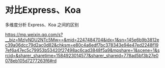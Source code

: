 # 对比Express、Koa



多维度分析 Express、Koa 之间的区别

https://mp.weixin.qq.com/s?__biz=MzIyNDU2NTc5Mw==&mid=2247484704&idx=1&sn=145e6b9b3812ec39a06dcc79d2ac0d82&chksm=e80c4a6edf7bc378343e94e47ed2248f197ef6a47ec5c79953b53420f27498ac6cad3848f5a9&mpshare=1&scene=1&srcid=&sharer_sharetime=1584923014577&sharer_shareid=778ad5bf3b27e0078eb105d7277263f6#rd
